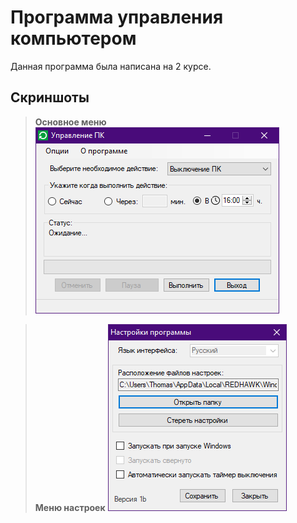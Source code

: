 # Программа управления компьютером
Данная программа была написана на 2 курсе.

## Скриншоты
> **Основное меню**
![main](img/main.jpg?raw=true "Основное меню")

> **Меню настроек**
![settings](img/settings.jpg?raw=true "Меню настроек")
